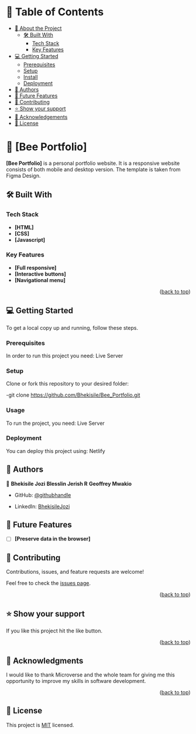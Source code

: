 

<!-- TABLE OF CONTENTS -->

# 📗 Table of Contents

- [📖 About the Project](#about-project)
  - [🛠 Built With](#built-with)
    - [Tech Stack](#tech-stack)
    - [Key Features](#key-features)
- [💻 Getting Started](#getting-started)
  - [Prerequisites](#prerequisites)
  - [Setup](#setup)
  - [Install](#install)
  - [Deployment](#triangular_flag_on_post-deployment)
- [👥 Authors](#authors)
- [🔭 Future Features](#future-features)
- [🤝 Contributing](#contributing)
- [⭐️ Show your support](#support)
- [🙏 Acknowledgements](#acknowledgements)
- [📝 License](#license)

<!-- PROJECT DESCRIPTION -->

# 📖 [Bee Portfolio] <a name="about-project"></a>


**[Bee Portfolio]** is a personal portfolio website. It is a responsive website consists of both mobile and desktop version. The template is taken from Figma Design. 

## 🛠 Built With <a name="built-with"></a>

### Tech Stack <a name="tech-stack"></a>
- **[HTML]**
- **[CSS]**
- **[Javascript]**


<!-- Features -->

### Key Features <a name="key-features"></a>

- **[Full responsive]**
- **[Interactive buttons]**
- **[Navigational menu]**

<p align="right">(<a href="#readme-top">back to top</a>)</p>

<!-- GETTING STARTED -->

## 💻 Getting Started <a name="getting-started"></a>

To get a local copy up and running, follow these steps.

### Prerequisites

In order to run this project you need: Live Server

### Setup

Clone or fork this repository to your desired folder:

-git clone https://github.com/Bhekisile/Bee_Portfolio.git

### Usage

To run the project, you need: Live Server


### Deployment

You can deploy this project using: Netlify

<!-- AUTHORS -->

## 👥 Authors <a name="authors"></a>

👤 **Bhekisile Jozi**
   **Blesslin Jerish R**
   **Geoffrey Mwakio**

- GitHub: [@githubhandle](https://github.com/Bhekisile)

- LinkedIn: [BhekisileJozi](https://www.linkedin.com/in/bhekisile-jozi-b9823369/)

<!-- FUTURE FEATURES -->

## 🔭 Future Features <a name="future-features"></a>

- [ ] **[Preserve data in the browser]**

<!-- CONTRIBUTING -->

## 🤝 Contributing <a name="contributing"></a>

Contributions, issues, and feature requests are welcome!

Feel free to check the [issues page](../../issues/).

<p align="right">(<a href="#readme-top">back to top</a>)</p>

<!-- SUPPORT -->

## ⭐️ Show your support <a name="support"></a>


If you like this project hit the like button.

<p align="right">(<a href="#readme-top">back to top</a>)</p>

<!-- ACKNOWLEDGEMENTS -->

## 🙏 Acknowledgments <a name="acknowledgements"></a>


I would like to thank Microverse and the whole team for giving me this opportunity to improve my skills in software development.

<p align="right">(<a href="#readme-top">back to top</a>)</p>


<!-- LICENSE -->

## 📝 License <a name="license"></a>

This project is [MIT](./LICENSE.md) licensed.

